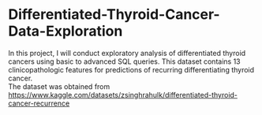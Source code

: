 # Differentiated-Thyroid-Cancer-Data-Exploration <br>
In this project, I will conduct exploratory analysis of differentiated thyroid cancers using basic to advanced SQL queries. This dataset contains 13 clinicopathologic features for predictions of recurring differentiating thyroid cancer. <br>
The dataset was obtained from https://www.kaggle.com/datasets/zsinghrahulk/differentiated-thyroid-cancer-recurrence
